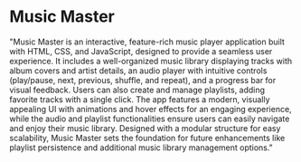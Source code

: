 # Music Master
"Music Master is an interactive, feature-rich music player application built with HTML, CSS, and JavaScript, designed to provide a seamless user experience. It includes a well-organized music library displaying tracks with album covers and artist details, an audio player with intuitive controls (play/pause, next, previous, shuffle, and repeat), and a progress bar for visual feedback. Users can also create and manage playlists, adding favorite tracks with a single click. The app features a modern, visually appealing UI with animations and hover effects for an engaging experience, while the audio and playlist functionalities ensure users can easily navigate and enjoy their music library. Designed with a modular structure for easy scalability, Music Master sets the foundation for future enhancements like playlist persistence and additional music library management options."
